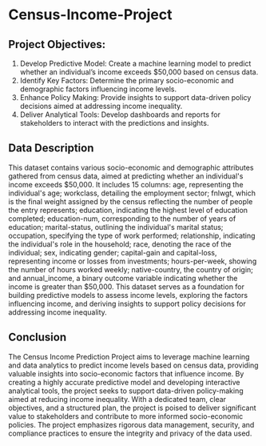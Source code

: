 # Census-Income-Project

## Project Objectives:

1. Develop Predictive Model: Create a machine learning model to predict whether an individual’s income exceeds $50,000 based on census data.
2. Identify Key Factors: Determine the primary socio-economic and demographic factors influencing income levels.
3. Enhance Policy Making: Provide insights to support data-driven policy decisions aimed at addressing income inequality.
4. Deliver Analytical Tools: Develop dashboards and reports for stakeholders to interact with the predictions and insights.

## Data Description

This dataset contains various socio-economic and demographic attributes gathered from census data, aimed at predicting whether an individual's income exceeds $50,000. It includes 15 columns: age, representing the individual's age; workclass, detailing the employment sector; fnlwgt, which is the final weight assigned by the census reflecting the number of people the entry represents; education, indicating the highest level of education completed; education-num, corresponding to the number of years of education; marital-status, outlining the individual's marital status; occupation, specifying the type of work performed; relationship, indicating the individual's role in the household; race, denoting the race of the individual; sex, indicating gender; capital-gain and capital-loss, representing income or losses from investments; hours-per-week, showing the number of hours worked weekly; native-country, the country of origin; and annual_income, a binary outcome variable indicating whether the income is greater than $50,000. This dataset serves as a foundation for building predictive models to assess income levels, exploring the factors influencing income, and deriving insights to support policy decisions for addressing income inequality.

## Conclusion
The Census Income Prediction Project aims to leverage machine learning and data analytics to predict income levels based on census data, providing valuable insights into socio-economic factors that influence income. By creating a highly accurate predictive model and developing interactive analytical tools, the project seeks to support data-driven policy-making aimed at reducing income inequality. With a dedicated team, clear objectives, and a structured plan, the project is poised to deliver significant value to stakeholders and contribute to more informed socio-economic policies. The project emphasizes rigorous data management, security, and compliance practices to ensure the integrity and privacy of the data used.
